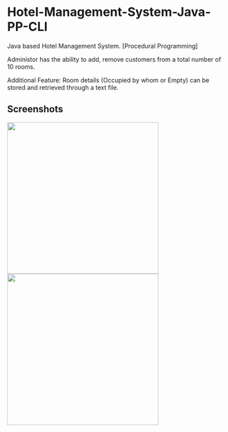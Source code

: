 # Hotel-Management-System-Java-PP-CLI

Java based Hotel Management System. [Procedural Programming]

Administor has the ability to add, remove customers from a total number of 10 rooms.

Additional Feature: Room details (Occupied by whom or Empty) can be stored and retrieved through a text file.

## Screenshots

<img src="http://i.imgur.com/bZYIVmV.png" width="350">

<img src="http://i.imgur.com/cKJbvV3.png" width="350">
